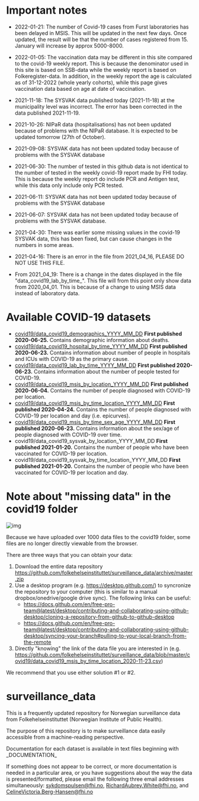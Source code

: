 # Important notes
- 2022-01-21: The number of Covid-19 cases from Furst laboratories has been delayed in MSIS. This will be updated in the next few days. Once updated, the result will be that the number of cases registered from 15. January will increase by approx 5000-8000.

- 2022-01-05: The vaccination data may be different in this site compared to the covid-19 weekly report. This is because the denominator used in this site is based on SSB-data while the weekly report is based on Folkeregister-data. In addition, in the weekly report the age is calculated as of 31-12-2022 (whole yearly cohorts), while this page gives vaccination data based on age at date of vaccination.  

- 2021-11-18: The SYSVAK data published today (2021-11-18) at the municipality level was incorrect. The error has been corrected in the data published 2021-11-19.

- 2021-10-26: NIPaR data (hospitalisations) has not been updated because of problems with the NIPaR database. It is expected to be updated tomorrow (27th of October).

- 2021-09-08: SYSVAK data has not been updated today because of problems with the SYSVAK database

- 2021-06-30: The number of tested in this github data is not identical to the number of tested in the weekly covid-19 report made by FHI today. This is because the weekly report do include PCR and Antigen test, while this data only include only PCR tested.

- 2021-06-11: SYSVAK data has not been updated today because of problems with the SYSVAK database

- 2021-06-07: SYSVAK data has not been updated today because of problems with the SYSVAK database.

- 2021-04-30: There was earlier some missing values in the covid-19 SYSVAK data, this has been fixed, but can cause changes in the numbers in some areas.

- 2021-04-16: There is an error in the file from 2021_04_16, PLEASE DO NOT USE THIS FILE.

- From 2021_04_19: There is a change in the dates displayed in the file "data_covid19_lab_by_time_". This file will from this point only show data from 2020_04_01. This is because of a change to using MSIS data instead of laboratory data.

# Available COVID-19 datasets

- [covid19/data_covid19_demographics_YYYY_MM_DD](https://github.com/folkehelseinstituttet/surveillance_data/blob/master/covid19/_DOCUMENTATION_data_covid19_demographics.txt) **First published 2020-06-25.** Contains demographic information about deaths.
- [covid19/data_covid19_hospital_by_time_YYYY_MM_DD](https://github.com/folkehelseinstituttet/surveillance_data/blob/master/covid19/_DOCUMENTATION_data_covid19_hospital_by_time.txt) **First published 2020-06-23.** Contains information about number of people in hospitals and ICUs with COVID-19 as the primary cause.
- [covid19/data_covid19_lab_by_time_YYYY_MM_DD](https://github.com/folkehelseinstituttet/surveillance_data/blob/master/covid19/_DOCUMENTATION_data_covid19_lab_by_time.txt) **First published 2020-06-23.** Contains information about the number of people tested for COVID-19.
- [covid19/data_covid19_msis_by_location_YYYY_MM_DD](https://github.com/folkehelseinstituttet/surveillance_data/blob/master/covid19/_DOCUMENTATION_data_covid19_msis_by_location.txt) **First published 2020-06-04.** Contains the number of people diagnosed with COVID-19 per location.
- [covid19/data_covid19_msis_by_time_location_YYYY_MM_DD](https://github.com/folkehelseinstituttet/surveillance_data/blob/master/covid19/_DOCUMENTATION_data_covid19_msis_by_time_location.txt) **First published 2020-04-24.** Contains the number of people diagnosed with COVID-19 per location and day (i.e. epicurves).
- [covid19/data_covid19_msis_by_time_sex_age_YYYY_MM_DD](https://github.com/folkehelseinstituttet/surveillance_data/blob/master/covid19/_DOCUMENTATION_data_covid19_msis_by_time_sex_age.txt) **First published 2020-06-23.** Contains information about the sex/age of people diagnosed with COVID-19 over time.
- covid19/data_covid19_sysvak_by_location_YYYY_MM_DD **First published 2021-01-20.** Contains the number of people who have been vaccinated for COVID-19 per location.
- covid19/data_covid19_sysvak_by_time_location_YYYY_MM_DD **First published 2021-01-20.** Contains the number of people who have been vaccinated for COVID-19 per location and day.

# Note about "missing data" in the covid19 folder

![img](https://raw.githubusercontent.com/folkehelseinstituttet/surveillance_data/master/misc/img-missing-data.png)

Because we have uploaded over 1000 data files to the covid19 folder, some files are no longer directly viewable from the browser.

There are three ways that you can obtain your data:

1. Download the entire data repository https://github.com/folkehelseinstituttet/surveillance_data/archive/master.zip
2. Use a desktop program (e.g. https://desktop.github.com/) to syncronize the repository to your computer (this is similar to a manual dropbox/onedrive/google drive sync). The following links can be useful:
    - https://docs.github.com/en/free-pro-team@latest/desktop/contributing-and-collaborating-using-github-desktop/cloning-a-repository-from-github-to-github-desktop
    - https://docs.github.com/en/free-pro-team@latest/desktop/contributing-and-collaborating-using-github-desktop/syncing-your-branch#pulling-to-your-local-branch-from-the-remote
3. Directly "knowing" the link of the data file you are interested in (e.g. https://github.com/folkehelseinstituttet/surveillance_data/blob/master/covid19/data_covid19_msis_by_time_location_2020-11-23.csv)

We recommend that you use either solution #1 or #2.

# surveillance_data

This is a frequently updated repository for Norwegian surveillance data from Folkehelseinstituttet (Norwegian Institute of Public Health).

The purpose of this repository is to make surveillance data easily accessible from a machine-reading perspective.

Documentation for each dataset is available in text files beginning with \_DOCUMENTATION\_

If something does not appear to be correct, or more documentation is needed in a particular area, or you have suggestions about the way the data is presented/formatted, please email the following three email addresses simultaneously: sykdomspulsen@fhi.no, RichardAubrey.White@fhi.no, and CelineVictoria.Berg-Hansen@fhi.no
